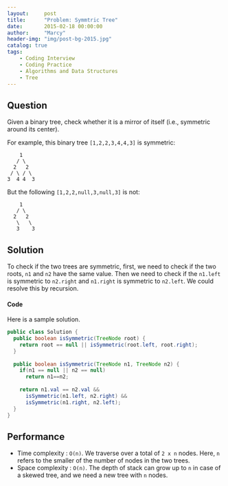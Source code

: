 ```yaml
---
layout:     post
title:      "Problem: Symmtric Tree"
date:       2015-02-18 00:00:00
author:     "Marcy"
header-img: "img/post-bg-2015.jpg"
catalog: true
tags:
    - Coding Interview
    - Coding Practice
    - Algorithms and Data Structures
    - Tree
---
```


## Question

Given a binary tree, check whether it is a mirror of itself (i.e., symmetric around its center).

For example, this binary tree `[1,2,2,3,4,4,3]` is symmetric:

```
    1
   / \
  2   2
 / \ / \
3  4 4  3
```

But the following `[1,2,2,null,3,null,3]` is not:

```
    1
   / \
  2   2
   \   \
   3    3
```

## Solution

To check if the two trees are symmetric, first, we need to check if the two roots, `n1` and `n2` have the same value. Then we need to check if the `n1.left` is symmetric to `n2.right` and `n1.right` is symmetric to `n2.left`. We could resolve this by recursion.

#### Code

Here is a sample solution.

```java
public class Solution {
  public boolean isSymmetric(TreeNode root) {
    return root == null || isSymmetric(root.left, root.right);
  }
  
  public boolean isSymmetric(TreeNode n1, TreeNode n2) {
    if(n1 == null || n2 == null)
      return n1==n2;
    
    return n1.val == n2.val &&
      isSymmetric(n1.left, n2.right) && 
      isSymmetric(n1.right, n2.left);
  }
}
```

## Performance
- Time complexity : `O(n)`. We traverse over a total of `2 x n` nodes. Here, `n` refers to the smaller of the number of nodes in the two trees.
- Space complexity : `O(n)`. The depth of stack can grow up to `n` in case of a skewed tree, and we need a new tree with `n` nodes.
